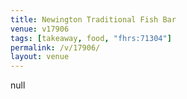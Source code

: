 ```yaml
---
title: Newington Traditional Fish Bar
venue: v17906
tags: [takeaway, food, "fhrs:71304"]
permalink: /v/17906/
layout: venue
---
```

null